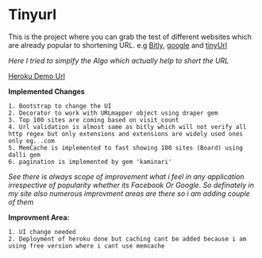 # Tinyurl
This is the project where you can grab the test of different websites which are already popular to shortening URL.
e.g [Bitly](https://bitly.com/), [google](https://goo.gl/) and [tinyUrl](https://tinyurl.com/)

*Here I tried to simplfy the Algo which actually help to short the URL* 

[Heroku Demo Url](https://stormy-cove-10376.herokuapp.com/)

**Implemented Changes**

 	1. Bootstrap to change the UI
 	2. Decorator to work with URLmapper object using draper gem
 	3. Top 100 sites are coming based on visit_count 
 	4. Url validation is almost same as bitly which will not verify all http regex but only extensions and extensions are widely used ones only eg. .com
 	5. MemCache is implemented to fast showing 100 sites (Board) using dalli gem
 	6. pagination is implemented by gem 'kaminari'
 	
 *See there is always scope of improvement what i feel in any application irrespective of popularity whether its Facebook Or Google. So definately in my site also numerous improvment areas are there so i am adding couple of them*



 **Improvment Area:**

 	1. UI change needed
 	2. Deployment of heroku done but caching cant be added because i am using free version where i cant use memcache


